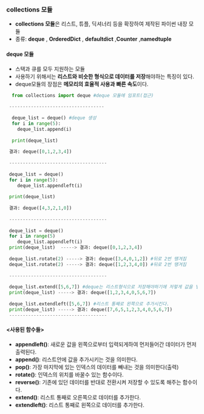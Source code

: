 ### collections 모듈
- **collections 모듈**은 리스트, 튜플, 딕셔너리 등을 확장하여 제작된 파이썬 내장 모듈  
- 종류: **deque** , **OrderedDict** , **defaultdict**  ,**Counter**  ,**namedtuple**  

#### deque 모듈  
- 스택과 큐를 모두 지원하는 모듈  
- 사용하기 위해서는 **리스트와 비슷한 형식으로 데이터를 저장**해야하는 특징이 있다.  
- deque모듈의 장점은 **메모리의 효율적 사용과 빠른 속도**이다.
```python
  from collections import deque #deque 모듈에 임포트(접근) 
  
 -----------------------------------
 
  deque_list = deque() #deque 생성
  for i in range(5):
    deque_list.append(i)
  
  print(deque_list)
  
 결과: deque([0,1,2,3,4])
 
 ------------------------------------
 
 deque_list = deque()
 for i in range(5):
    deque_list.appendleft(i)
    
 print(deque_list)
 
 결과: deque([4,3,2,1,0]) 
 
 ------------------------------------
 
 deque_list = deque()
 for i in range(5)
    deque_list.appendleft(i)
 print(deque_list)  -----> 결과: deque([0,1,2,3,4])
 
 deque_list.rotate(2) -----> 결과: deque([3,4,0,1,2]) #뒤로 2번 땡겨짐
 deque_list.rotate(2) -----> 결과: deque([1,2,3,4,0]) #뒤로 2번 땡겨짐
 
 ------------------------------------
 
 deque_list.extend([5,6,7]) #deque는 리스트형식으로 저장해야하기에 저렇게 값을 넣어준다.
 print(deque_list) -----> 결과: deque([1,2,3,4,0,5,6,7])
 
 deque_list.extendleft([5,6,7]) #리스트 통째로 왼쪽으로 추가시킨다. 
 print(deque_list) -----> 결과: deque([7,6,5,1,2,3,4,0,5,6,7])
 ------------------------------------
```

#### <사용된 함수들>
- **appendleft()**: 새로운 값을 왼쪽으로부터 입력되게하여 먼저들어간 데이터가 먼저 출력된다.  
- **append()**: 리스트안에 값을 추가시키는 것을 의미한다.  
- **pop()**: 가장 마지막에 있는 인덱스의 데이터를 빼내는 것을 의미한다(출력)  
- **rotate()**: 인덱스의 위치를 바꿀수 있는 함수이다.
- **reverse()**: 기존에 있던 데이터를 반대로 전환시켜 저장할 수 있도록 해주는 함수이다.  
- **extend()**: 리스트 통째로 오른쪽으로 데이터를 추가한다.    
- **extendleft()**: 리스트 통째로 왼쪽으로 데이터를 추가한다.  
